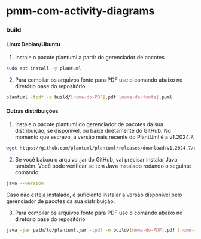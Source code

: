 # pmm-com-activity-diagrams

### build

#### Linux Debian/Ubuntu

1. Instale o pacote plantuml a partir do gerenciador de pacotes

```bash
sudo apt install -y plantuml
```

2. Para compilar os arquivos fonte para PDF use o comando abaixo no diretório base
do repositório

```bash
plantuml -tpdf -o build/[nome-do-PDF].pdf [nome-do-fonte].puml
```

#### Outras distribuições

1. Instale o pacote plantuml do gerenciador de pacotes da sua distribuição,
se disponível, ou baixe diretamente do GitHub. No momento que escrevo, a versão
mais recente do PlantUml é a v1.2024.7.

```bash
wget https://github.com/plantuml/plantuml/releases/download/v1.2024.7/plantuml-mit-1.2024.7.jar
```

2. Se você baixou o arquivo .jar do GitHub, vai precisar instalar Java também.
Você pode verificar se tem Java instalado rodando o seguinte comando:

```bash
java --version
```

Caso não esteja instalado, é suficiente instalar a versão disponível pelo
gerenciador de pacotes da sua distribuição.

3. Para compilar os arquivos fonte para PDF use o comando abaixo no diretório
base do repositório

```bash
java -jar path/to/plantuml.jar -tpdf -o build/[nome-do-PDF].pdf [nome-do-fonte].puml
```
